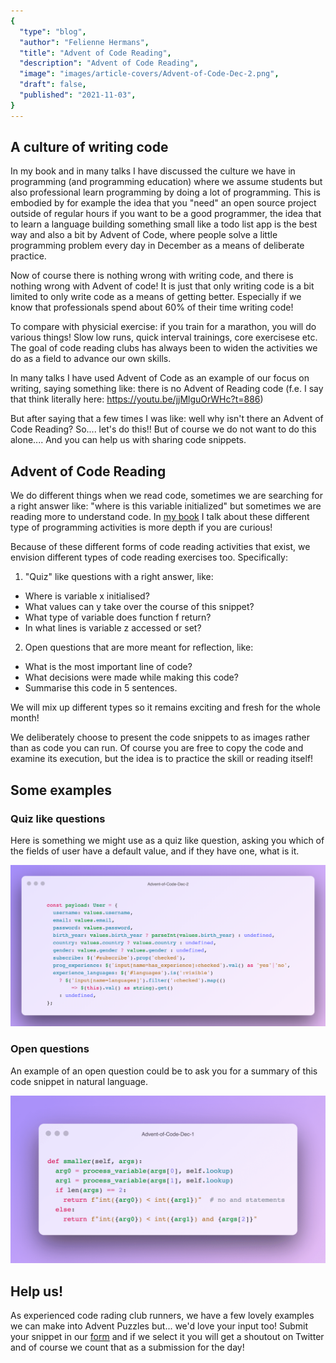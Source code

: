 ```yaml
---
{
  "type": "blog",
  "author": "Felienne Hermans",
  "title": "Advent of Code Reading",
  "description": "Advent of Code Reading",
  "image": "images/article-covers/Advent-of-Code-Dec-2.png",
  "draft": false,
  "published": "2021-11-03",
}
---
```




## A culture of writing code

In my book and in many talks I have discussed the culture we have in programming (and programming education) where we assume students but also professional learn programming by doing a lot of programming. This is embodied by for example the idea that you "need" an open source project outside of regular hours if you want to be a good programmer, the idea that to learn a language building something small like a todo list app is the best way and also a bit by Advent of Code, where people solve a little programming problem every day in December as a means of deliberate practice.

Now of course there is nothing wrong with writing code, and there is nothing wrong with Advent of code! It is just that only writing code is a bit limited to only write code as a means of getting better. Especially if we know that professionals spend about 60% of their time writing code!

To compare with physicial exercise: if you train for a marathon, you will do various things! Slow low runs, quick interval trainings, core exercisese etc. The goal of code reading clubs has always been to widen the activities we do as a field to advance our own skills.

In many talks I have used Advent of Code as an example of our focus on writing, saying something like: there is no Advent of Reading code (f.e. I say that think literally here: https://youtu.be/jjMlguOrWHc?t=886)

But after saying that a few times I was like: well why isn't there an Advent of Code Reading? So.... let's do this!! But of course we do not want to do this alone.... And you can help us with sharing code snippets.



## Advent of Code Reading 

We do different things when we read code, sometimes we are searching for a right answer like: "where is this variable initialized" but sometimes we are reading more to understand code. In [my book](http://felienne.com/book) I talk about these different type of programming activities is more depth if you are curious!

Because of these different forms of code reading activities that exist, we envision different types of code reading exercises too. Specifically:

1) "Quiz" like questions with a right answer, like:

* Where is variable x initialised?
* What values can y take over the course of this snippet?
* What type of variable does function f return?
* In what lines is variable z accessed or set?

2) Open questions that are more meant for reflection, like:

* What is the most important line of code?
* What decisions were made while making this code?
* Summarise this code in 5 sentences.

We will mix up different types so it remains exciting and fresh for the whole month!

We deliberately choose to present the code snippets to as images rather than as code you can run. Of course you are free to copy the code and examine its execution, but the idea is to practice the skill or reading itself!



## Some examples

### Quiz like questions

Here is something we might use as a quiz like question, asking you which of the fields of user have a default value, and if they have one, what is it.

![Advent-of-Code-Dec-2](images/article-covers/Advent-of-Code-Dec-2.png)

### Open questions

An example of an open question could be to ask you for a summary of this code snippet in natural language.

![Advent-of-Code-Dec-1](images/article-content/Advent-of-Code-Dec-1.png)

## Help us!

As experienced code rading club runners, we have a few lovely examples we can make into Advent Puzzles but... we'd love your input too! Submit your snippet in our [form](https://forms.gle/UqbyhhZFwoTxRWvG7) and if we select it you will get a shoutout on Twitter and of course we count that as a submission for the day!
